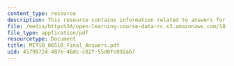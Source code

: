 ```yaml
---
content_type: resource
description: This resource contains information related to answers for final exam.
file: /media/https%3A/open-learning-course-data-rc.s3.amazonaws.com/18-06-linear-algebra-spring-2010/45790724487e46dcc02f55d0fc092ab7_MIT18_06S10_Final_Answers.pdf
file_type: application/pdf
resourcetype: Document
title: MIT18_06S10_Final_Answers.pdf
uid: 45790724-487e-46dc-c02f-55d0fc092ab7
---
```

